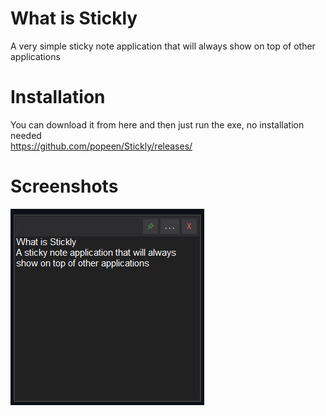 # What is Stickly
A very simple sticky note application that will always show on top of other applications

# Installation
You can download it from here and then just run the exe, no installation needed   
https://github.com/popeen/Stickly/releases/

# Screenshots

![Screenshot](screenshot.png)
